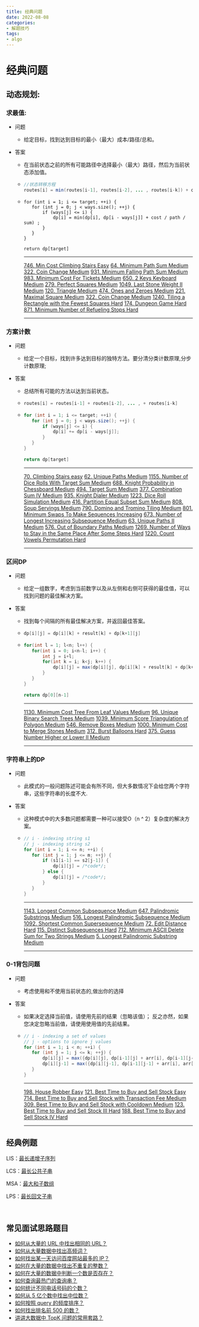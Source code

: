 ```yaml
---
title: 经典问题
date: 2022-08-08
categories:
- 解题技巧
tags:
- algo
---
```




# 经典问题



## 动态规划:

### 求最值:

* 问题

  * 给定目标，找到达到目标的最小（最大）成本/路径/总和。

* 答案

  * 在当前状态之前的所有可能路径中选择最小（最大）路径，然后为当前状态添加值。

  * ```java
    //状态转移方程
    routes[i] = min(routes[i-1], routes[i-2], ... , routes[i-k]) + cost[i]
    ```

  * ```
    for (int i = 1; i <= target; ++i) {
       for (int j = 0; j < ways.size(); ++j) {
           if (ways[j] <= i) {
               dp[i] = min(dp[i], dp[i - ways[j]] + cost / path / sum) ;
           }
       }
    }
     
    return dp[target]
    ```

    ---

    [746. Min Cost Climbing Stairs Easy](https://leetcode-cn.com/problems/min-cost-climbing-stairs)
    [64. Minimum Path Sum Medium](https://leetcode-cn.com/problems/minimum-path-sum)
    [322. Coin Change Medium](https://leetcode-cn.com/problems/coin-change)
    [931. Minimum Falling Path Sum Medium](https://leetcode-cn.com/problems/minimum-falling-path-sum)
    [983. Minimum Cost For Tickets Medium](https://leetcode-cn.com/problems/minimum-cost-for-tickets)
    [650. 2 Keys Keyboard Medium](https://leetcode-cn.com/problems/2-keys-keyboard)
    [279. Perfect Squares Medium](https://leetcode-cn.com/problems/perfect-squares)
    [1049. Last Stone Weight II Medium](https://leetcode-cn.com/problems/last-stone-weight-ii)
    [120. Triangle Medium](https://leetcode-cn.com/problems/triangle)
    [474. Ones and Zeroes Medium](https://leetcode-cn.com/problems/ones-and-zeroes)
    [221. Maximal Square Medium](https://leetcode-cn.com/problems/maximal-square)
    [322. Coin Change Medium](https://leetcode-cn.com/problems/coin-change)
    [1240. Tiling a Rectangle with the Fewest Squares Hard](https://leetcode-cn.com/problems/tiling-a-rectangle-with-the-fewest-squares)
    [174. Dungeon Game Hard](https://leetcode-cn.com/problems/dungeon-game)
    [871. Minimum Number of Refueling Stops Hard](https://leetcode-cn.com/problems/minimum-number-of-refueling-stops)

    ---

    

### 方案计数

* 问题

  * 给定一个目标，找到许多达到目标的独特方法。要分清分类计数原理,分步计数原理;

* 答案

  * 总结所有可能的方法以达到当前状态。

  * ```java
    routes[i] = routes[i-1] + routes[i-2], ... , + routes[i-k]
    ```

  * ```java
    for (int i = 1; i <= target; ++i) {
       for (int j = 0; j < ways.size(); ++j) {
           if (ways[j] <= i) {
               dp[i] += dp[i - ways[j]];
           }
       }
    }
     
    return dp[target]
    ```

    ---

    [70. Climbing Stairs easy](https://leetcode-cn.com/problems/climbing-stairs)
    [62. Unique Paths Medium](https://leetcode-cn.com/problems/unique-paths)
    [1155. Number of Dice Rolls With Target Sum Medium](https://leetcode-cn.com/problems/number-of-dice-rolls-with-target-sum)
    [688. Knight Probability in Chessboard Medium](https://leetcode-cn.com/problems/knight-probability-in-chessboard)
    [494. Target Sum Medium](https://leetcode-cn.com/problems/target-sum)
    [377. Combination Sum IV Medium](https://leetcode-cn.com/problems/combination-sum-iv)
    [935. Knight Dialer Medium](https://leetcode-cn.com/problems/knight-dialer)
    [1223. Dice Roll Simulation Medium](https://leetcode-cn.com/problems/dice-roll-simulation)
    [416. Partition Equal Subset Sum Medium](https://leetcode-cn.com/problems/partition-equal-subset-sum)
    [808. Soup Servings Medium](https://leetcode-cn.com/problems/soup-servings)
    [790. Domino and Tromino Tiling Medium](https://leetcode-cn.com/problems/domino-and-tromino-tiling)
    [801. Minimum Swaps To Make Sequences Increasing](https://leetcode-cn.com/problems/minimum-swaps-to-make-sequences)
    [673. Number of Longest Increasing Subsequence Medium](https://leetcode-cn.com/problems/number-of-longest-increasing-subsequence)
    [63. Unique Paths II Medium](https://leetcode-cn.com/problems/unique-paths-ii)
    [576. Out of Boundary Paths Medium](https://leetcode-cn.com/problems/out-of-boundary-paths)
    [1269. Number of Ways to Stay in the Same Place After Some Steps Hard](https://leetcode-cn.com/problems/number-of-ways-to-stay-in-the-same-place-after-some-steps)
    [1220. Count Vowels Permutation Hard](https://leetcode-cn.com/problems/count-vowels-permutation)

    ---

    

### 区间DP

* 问题

  * 给定一组数字，考虑到当前数字以及从左侧和右侧可获得的最佳值，可以找到问题的最佳解决方案。

* 答案

  * 找到每个间隔的所有最佳解决方案，并返回最佳答案。

  * ```java
    dp[i][j] = dp[i][k] + result[k] + dp[k+1][j]
    ```

  * ```java
    for(int l = 1; l<n; l++) {
       for(int i = 0; i<n-l; i++) {
           int j = i+l;
           for(int k = i; k<j; k++) {
               dp[i][j] = max(dp[i][j], dp[i][k] + result[k] + dp[k+1][j]);
           }
       }
    }
     
    return dp[0][n-1]
    ```

    ---

    [1130. Minimum Cost Tree From Leaf Values Medium](https://leetcode-cn.com/problems/minimum-cost-tree-from-leaf-values)
    [96. Unique Binary Search Trees Medium](https://leetcode-cn.com/problems/unique-binary-search-trees)
    [1039. Minimum Score Triangulation of Polygon Medium](https://leetcode-cn.com/problems/minimum-score-triangulation-of-polygon)
    [546. Remove Boxes Medium](https://leetcode-cn.com/problems/remove-boxes)
    [1000. Minimum Cost to Merge Stones Medium](https://leetcode-cn.com/problems/minimum-cost-to-merge-stones)
    [312. Burst Balloons Hard](https://leetcode-cn.com/problems/burst-balloons)
    [375. Guess Number Higher or Lower II Medium](https://leetcode-cn.com/problems/guess-number-higher-or-lower-ii)

    ---

    

### 字符串上的DP

* 问题

  * 此模式的一般问题陈述可能会有所不同，但大多数情况下会给您两个字符串，这些字符串的长度不大.

* 答案

  * 这种模式中的大多数问题都需要一种可以接受O（n ^ 2）复杂度的解决方案。

  * ```java
    // i - indexing string s1
    // j - indexing string s2
    for (int i = 1; i <= n; ++i) {
       for (int j = 1; j <= m; ++j) {
           if (s1[i-1] == s2[j-1]) {
               dp[i][j] = /*code*/;
           } else {
               dp[i][j] = /*code*/;
           }
       }
    }
    ```

    ---

    [1143. Longest Common Subsequence Medium](https://leetcode-cn.com/problems/longest-common-subsequence)
    [647. Palindromic Substrings Medium](https://leetcode-cn.com/problems/palindromic-substrings)
    [516. Longest Palindromic Subsequence Medium](https://leetcode-cn.com/problems/longest-palindromic-subsequence)
    [1092. Shortest Common Supersequence Medium](https://leetcode-cn.com/problems/shortest-common-supersequence)
    [72. Edit Distance Hard](https://leetcode-cn.com/problems/edit-distance)
    [115. Distinct Subsequences Hard](https://leetcode-cn.com/problems/distinct-subsequences)
    [712. Minimum ASCII Delete Sum for Two Strings Medium](https://leetcode-cn.com/problems/minimum-ascii-delete-sum-for-two-strings)
    [5. Longest Palindromic Substring Medium](https://leetcode-cn.com/problems/longest-palindromic-substring)

    ---

    



### 0-1背包问题

* 问题

  * 考虑使用和不使用当前状态的,做出你的选择

* 答案

  * 如果决定选择当前值，请使用先前的结果（忽略该值）； 反之亦然，如果您决定忽略当前值，请使用使用值的先前结果。

  * ```java
    // i - indexing a set of values
    // j - options to ignore j values
    for (int i = 1; i < n; ++i) {
       for (int j = 1; j <= k; ++j) {
           dp[i][j] = max({dp[i][j], dp[i-1][j] + arr[i], dp[i-1][j-1]});
           dp[i][j-1] = max({dp[i][j-1], dp[i-1][j-1] + arr[i], arr[i]});
       }
    }
    ```

    ---

    [198. House Robber Easy](https://leetcode-cn.com/problems/house-robber)
    [121. Best Time to Buy and Sell Stock Easy](https://leetcode-cn.com/problems/best-time-to-buy-and-sell-stock)
    [714. Best Time to Buy and Sell Stock with Transaction Fee Medium](https://leetcode-cn.com/problems/best-time-to-buy-and-sell-stock-with-transaction-fee)
    [309. Best Time to Buy and Sell Stock with Cooldown Medium](https://leetcode-cn.com/problems/best-time-to-buy-and-sell-stock-with-cooldown)
    [123. Best Time to Buy and Sell Stock III Hard](https://leetcode-cn.com/problems/best-time-to-buy-and-sell-stock-iii)
    [188. Best Time to Buy and Sell Stock IV Hard](https://leetcode-cn.com/problems/best-time-to-buy-and-sell-stock-iv)

    ---

## 经典例题

LIS：[最长递增子序列](https://leetcode.cn/problems/longest-increasing-subsequence/)

LCS：[最长公共子串](https://leetcode.cn/problems/longest-common-subsequence/)

MSA：[最大和子数组](https://leetcode.cn/problems/maximum-subarray/)

LPS：[最长回文子串](https://leetcode.cn/problems/longest-palindromic-substring/)

​			

## 常见面试思路题目

- [如何从大量的 URL 中找出相同的 URL？](https://gitee.com/hideincode/advanced-java/blob/main/docs/big-data/find-common-urls.md)
- [如何从大量数据中找出高频词？](https://gitee.com/hideincode/advanced-java/blob/main/docs/big-data/find-top-100-words.md)
- [如何找出某一天访问百度网站最多的 IP？](https://gitee.com/hideincode/advanced-java/blob/main/docs/big-data/find-top-1-ip.md)
- [如何在大量的数据中找出不重复的整数？](https://gitee.com/hideincode/advanced-java/blob/main/docs/big-data/find-no-repeat-number.md)
- [如何在大量的数据中判断一个数是否存在？](https://gitee.com/hideincode/advanced-java/blob/main/docs/big-data/find-a-number-if-exists.md)
- [如何查询最热门的查询串？](https://gitee.com/hideincode/advanced-java/blob/main/docs/big-data/find-hotest-query-string.md)
- [如何统计不同电话号码的个数？](https://gitee.com/hideincode/advanced-java/blob/main/docs/big-data/count-different-phone-numbers.md)
- [如何从 5 亿个数中找出中位数？](https://gitee.com/hideincode/advanced-java/blob/main/docs/big-data/find-mid-value-in-500-millions.md)
- [如何按照 query 的频度排序？](https://gitee.com/hideincode/advanced-java/blob/main/docs/big-data/sort-the-query-strings-by-counts.md)
- [如何找出排名前 500 的数？](https://gitee.com/hideincode/advanced-java/blob/main/docs/big-data/find-rank-top-500-numbers.md)
- [讲讲大数据中 TopK 问题的常用套路？](https://gitee.com/hideincode/advanced-java/blob/main/docs/big-data/topk-problems-and-solutions.md)
